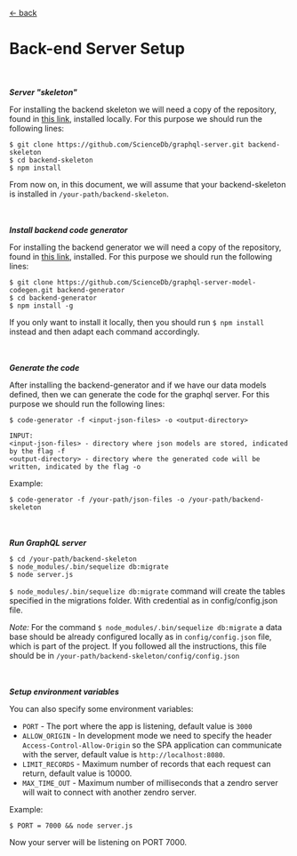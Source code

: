 [ &larr; back](setup_root.md)
<br/>
# Back-end Server Setup

<br/><br/>
_**Server "skeleton"**_

For installing the backend skeleton we will need a copy of the repository, found in [this link](https://github.com/ScienceDb/graphql-server), installed locally. For this purpose we should run the following lines:

```
$ git clone https://github.com/ScienceDb/graphql-server.git backend-skeleton
$ cd backend-skeleton
$ npm install  
```
From now on, in this document, we will assume that your backend-skeleton is installed in `/your-path/backend-skeleton`.

<br/><br/>
_**Install backend code generator**_

For installing the backend generator we will need a copy of the repository, found in [this link](https://github.com/ScienceDb/graphql-server-model-codegen), installed.
For this purpose we should run the following lines:
```
$ git clone https://github.com/ScienceDb/graphql-server-model-codegen.git backend-generator
$ cd backend-generator
$ npm install -g
```
If you only want to install it locally, then you should run
`$ npm install` instead and then adapt each command accordingly.  

<br/><br/>
_**Generate the code**_

After installing the backend-generator and if we have our data models defined, then we can generate the code for the graphql server. For this purpose we should run the following lines:

```
$ code-generator -f <input-json-files> -o <output-directory>
```
```
INPUT:
<input-json-files> - directory where json models are stored, indicated by the flag -f
<output-directory> - directory where the generated code will be written, indicated by the flag -o
```

Example:
```
$ code-generator -f /your-path/json-files -o /your-path/backend-skeleton
```

<br/><br/>
_**Run GraphQL server**_

```
$ cd /your-path/backend-skeleton
$ node_modules/.bin/sequelize db:migrate
$ node server.js
```
`$ node_modules/.bin/sequelize db:migrate` command will create the tables specified in the migrations folder. With credential as in config/config.json file.

*Note:* For the command `$ node_modules/.bin/sequelize db:migrate` a data base should be already configured locally as in `config/config.json` file, which is part of the project. If you followed all the instructions, this file should be in  `/your-path/backend-skeleton/config/config.json`

<br/><br/>
_**Setup environment variables**_

You can also specify some environment variables:

* `PORT` - The port where the app is listening, default value is `3000`
* `ALLOW_ORIGIN` - In development mode we need to specify the header `Access-Control-Allow-Origin` so the SPA application can communicate with the server, default value is `http://localhost:8080`.
* `LIMIT_RECORDS` - Maximum number of records that each request can return, default value is 10000.
* `MAX_TIME_OUT` - Maximum number of milliseconds that a zendro server will wait to connect with another zendro server.

Example:
```
$ PORT = 7000 && node server.js
```
Now your server will be listening on PORT 7000.
